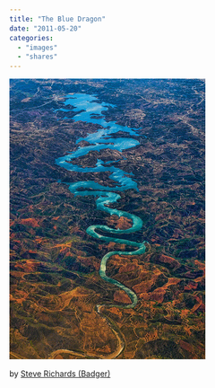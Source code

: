 ```yaml
---
title: "The Blue Dragon"
date: "2011-05-20"
categories: 
  - "images"
  - "shares"
---
```


![](images/tumblr_llcb39MsqV1qz4vrlo1_400.jpg)

by [Steve Richards (Badger)](http://www.flickr.com/photos/top-shot-man/4886324436/)
